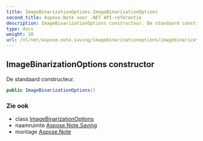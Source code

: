 ```yaml
---
title: ImageBinarizationOptions.ImageBinarizationOptions
second_title: Aspose.Note voor .NET API-referentie
description: ImageBinarizationOptions constructeur. De standaard constructeur.
type: docs
weight: 10
url: /nl/net/aspose.note.saving/imagebinarizationoptions/imagebinarizationoptions/
---
```

## ImageBinarizationOptions constructor

De standaard constructeur.

```csharp
public ImageBinarizationOptions()
```

### Zie ook

* class [ImageBinarizationOptions](../)
* naamruimte [Aspose.Note.Saving](../../imagebinarizationoptions/)
* montage [Aspose.Note](../../../)


